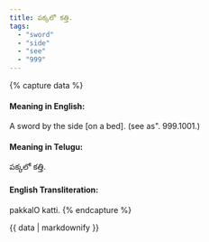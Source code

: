 ```yaml
---
title: పక్కలో కత్తి.
tags:
  - "sword"
  - "side"
  - "see"
  - "999"
---
```


{% capture data %}
#### Meaning in English:
A sword by the side [on a bed].
(see as". 999.1001.)

#### Meaning in Telugu:
పక్కలో కత్తి.

#### English Transliteration:
pakkalO katti.
{% endcapture %}

<div class="notice">{{ data | markdownify }}</div>

